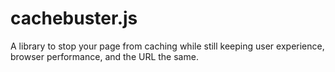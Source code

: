 # cachebuster.js
A library to stop your page from caching while still keeping user experience, browser performance, and the URL the same.
